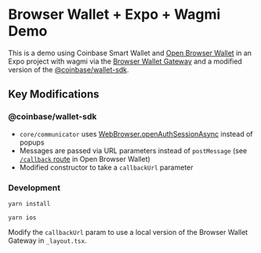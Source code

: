 # Browser Wallet + Expo + Wagmi Demo

This is a demo using Coinbase Smart Wallet and [Open Browser Wallet](https://github.com/stephancill/open-browser-wallet) in an Expo project with wagmi via the [Browser Wallet Gateway](https://github.com/stephancill/browser-wallet-gateway) and a modified version of the [@coinbase/wallet-sdk](https://github.com/coinbase/coinbase-wallet-sdk).

## Key Modifications

### @coinbase/wallet-sdk

- `core/communicator` uses [WebBrowser.openAuthSessionAsync](https://docs.expo.dev/versions/latest/sdk/webbrowser/#webbrowseropenauthsessionasyncurl-redirecturl-options) instead of popups
- Messages are passed via URL parameters instead of `postMessage` (see [`/callback` route](https://github.com/stephancill/open-browser-wallet/blob/main/src/app/callback/page.tsx) in Open Browser Wallet)
- Modified constructor to take a `callbackUrl` parameter

### Development

```
yarn install
```

```
yarn ios
```

Modify the `callbackUrl` param to use a local version of the Browser Wallet Gateway in `_layout.tsx`.

